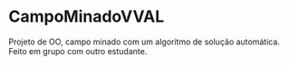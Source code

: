 # CampoMinadoVVAL
Projeto de OO, campo minado com um algoritmo de solução automática.
Feito em grupo com outro estudante.
